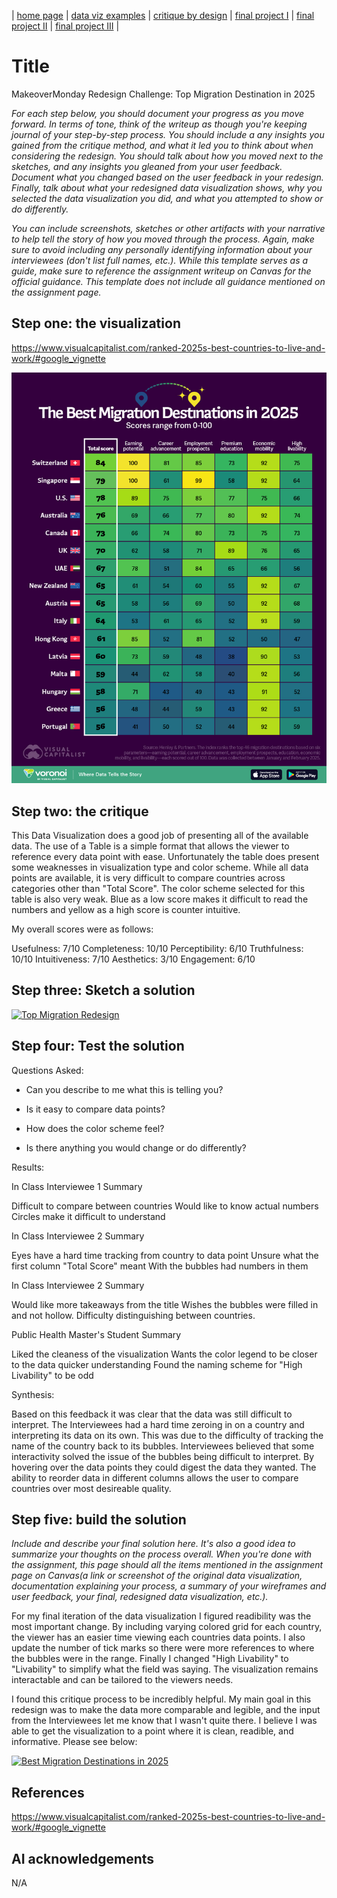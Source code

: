 | [home page](https://cmustudent.github.io/tswd-portfolio-templates/) | [data viz examples](dataviz-examples) | [critique by design](critique-by-design) | [final project I](final-project-part-one) | [final project II](final-project-part-two) | [final project III](final-project-part-three) |

# Title
MakeoverMonday Redesign Challenge: Top Migration Destination in 2025

_For each step below, you should document your progress as you move forward.  In terms of tone, think of the writeup as though you're keeping journal of your step-by-step process.   You should include a any insights you gained from the critique method, and what it led you to think about when considering the redesign.  You should talk about how you moved next to the sketches, and any insights you gleaned from your user feedback.  Document what you changed based on the user feedback in your redesign.  Finally, talk about what your redesigned data visualization shows, why you selected the data visualization you did, and what you attempted to show or do differently._

_You can include screenshots, sketches or other artifacts with your narrative to help tell the story of how you moved through the process.  Again, make sure to avoid including any personally identifying information about your interviewees (don't list full names, etc.).  While this template serves as a guide, make sure to reference the assignment writeup on Canvas for the official guidance.  This template does not include all guidance mentioned on the assignment page._

## Step one: the visualization

https://www.visualcapitalist.com/ranked-2025s-best-countries-to-live-and-work/#google_vignette

![Original Data Visualization](https://raw.githubusercontent.com/LiamCoffey6/coffey-dataviz-portfolio/main/Top-Migration-Destinations-2025_WEB-1.jpg)

## Step two: the critique

This Data Visualization does a good job of presenting all of the available data. The use of a Table is a simple format that allows the viewer to reference every data point with ease. Unfortunately the table does present some weaknesses in visualization type and color scheme. While all data points are available, it is very difficult to compare countries across categories other than "Total Score". The color scheme selected for this table is also very weak. Blue as a low score makes it difficult to read the numbers and yellow as a high score is counter intuitive.

My overall scores were as follows:

Usefulness:      7/10
Completeness:   10/10
Perceptibility:  6/10
Truthfulness:   10/10
Intuitiveness:   7/10
Aesthetics:      3/10
Engagement:      6/10


## Step three: Sketch a solution

<div class='tableauPlaceholder' id='viz1758206048597' style='position: relative'><noscript><a href='#'><img alt='Top Migration Redesign ' src='https:&#47;&#47;public.tableau.com&#47;static&#47;images&#47;Ma&#47;MakeoverMondayRedesign&#47;TopMigrationRedesign&#47;1_rss.png' style='border: none' /></a></noscript><object class='tableauViz'  style='display:none;'><param name='host_url' value='https%3A%2F%2Fpublic.tableau.com%2F' /> <param name='embed_code_version' value='3' /> <param name='site_root' value='' /><param name='name' value='MakeoverMondayRedesign&#47;TopMigrationRedesign' /><param name='tabs' value='no' /><param name='toolbar' value='yes' /><param name='static_image' value='https:&#47;&#47;public.tableau.com&#47;static&#47;images&#47;Ma&#47;MakeoverMondayRedesign&#47;TopMigrationRedesign&#47;1.png' /> <param name='animate_transition' value='yes' /><param name='display_static_image' value='yes' /><param name='display_spinner' value='yes' /><param name='display_overlay' value='yes' /><param name='display_count' value='yes' /><param name='language' value='en-US' /></object></div>
<script type='text/javascript'>
  var divElement = document.getElementById('viz1758206048597');
  var vizElement = divElement.getElementsByTagName('object')[0];
  vizElement.style.width='100%';vizElement.style.height=(divElement.offsetWidth*0.75)+'px';
  var scriptElement = document.createElement('script');
  scriptElement.src = 'https://public.tableau.com/javascripts/api/viz_v1.js';
  vizElement.parentNode.insertBefore(scriptElement, vizElement);
</script>

## Step four: Test the solution

Questions Asked:


- Can you describe to me what this is telling you?

- Is it easy to compare data points?

- How does the color scheme feel?

- Is there anything you would change or do differently?

Results: 

In Class Interviewee 1 Summary

Difficult to compare between countries
Would like to know actual numbers
Circles make it difficult to understand

In Class Interviewee 2 Summary

Eyes have a hard time tracking from country to data point
Unsure what the first column "Total Score" meant
With the bubbles had numbers in them

In Class Interviewee 2 Summary

Would like more takeaways from the title
Wishes the bubbles were filled in and not hollow.
Difficulty distinguishing between countries.

Public Health Master's Student Summary

Liked the cleaness of the visualization
Wants the color legend to be closer to the data quicker understanding
Found the naming scheme for "High Livability" to be odd

Synthesis: 

Based on this feedback it was clear that the data was still difficult to interpret. The Interviewees had a hard time zeroing in on a country and interpreting its data on its own. This was due to the difficulty of tracking the name of the country back to its bubbles. Interviewees believed that some interactivity solved the issue of the bubbles being difficult to interpret. By hovering over the data points they could digest the data they wanted. The ability to reorder data in different columns allows the user to compare countries over most desireable quality.

## Step five: build the solution

_Include and describe your final solution here. It's also a good idea to summarize your thoughts on the process overall. When you're done with the assignment, this page should all the items mentioned in the assignment page on Canvas(a link or screenshot of the original data visualization, documentation explaining your process, a summary of your wireframes and user feedback, your final, redesigned data visualization, etc.)._

For my final iteration of the data visualization I figured readibility was the most important change. By including varying colored grid for each country, the viewer has an easier time viewing each countries data points. I also update the number of tick marks so there were more references to where the bubbles were in the range. Finally I changed "High Livability" to "Livability" to simplify what the field was saying. The visualization remains interactable and can be tailored to the viewers needs.

I found this critique process to be incredibly helpful. My main goal in this redesign was to make the data more comparable and legible, and the input from the Interviewees let me know that I wasn't quite there. I believe I was able to get the visualization to a point where it is clean, readible, and informative. Please see below:

<div class='tableauPlaceholder' id='viz1758207434870' style='position: relative'><noscript><a href='#'><img alt='Best Migration Destinations in 2025 ' src='https:&#47;&#47;public.tableau.com&#47;static&#47;images&#47;Ma&#47;MakeoverMondayRedesignFinal&#47;BubblesPrimary&#47;1_rss.png' style='border: none' /></a></noscript><object class='tableauViz'  style='display:none;'><param name='host_url' value='https%3A%2F%2Fpublic.tableau.com%2F' /> <param name='embed_code_version' value='3' /> <param name='site_root' value='' /><param name='name' value='MakeoverMondayRedesignFinal&#47;BubblesPrimary' /><param name='tabs' value='no' /><param name='toolbar' value='yes' /><param name='static_image' value='https:&#47;&#47;public.tableau.com&#47;static&#47;images&#47;Ma&#47;MakeoverMondayRedesignFinal&#47;BubblesPrimary&#47;1.png' /> <param name='animate_transition' value='yes' /><param name='display_static_image' value='yes' /><param name='display_spinner' value='yes' /><param name='display_overlay' value='yes' /><param name='display_count' value='yes' /><param name='language' value='en-US' /></object></div>
<script type='text/javascript'>
  var divElement = document.getElementById('viz1758207434870');
  var vizElement = divElement.getElementsByTagName('object')[0];
  vizElement.style.width='100%';vizElement.style.height=(divElement.offsetWidth*0.75)+'px';
  var scriptElement = document.createElement('script');
  scriptElement.src = 'https://public.tableau.com/javascripts/api/viz_v1.js';
  vizElement.parentNode.insertBefore(scriptElement, vizElement);
</script>

## References

https://www.visualcapitalist.com/ranked-2025s-best-countries-to-live-and-work/#google_vignette

## AI acknowledgements
N/A


